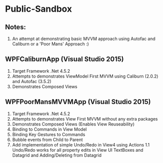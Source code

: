 # Public-Sandbox
## Notes:
1. An attempt at demonstrating basic MVVM approach using Autofac and Caliburn or a 'Poor Mans' Approach :)

## WPFCaliburnApp (Visual Studio 2015) 
1. Target Framework .Net 4.5.2
1. Attempts to demonstrates ViewModel First MVVM using Caliburn (2.0.2) and Autofac (3.5.2)
1. Demonstrates Composed Views


## WPFPoorMansMVVMApp (Visual Studio 2015)
1. Target Framework .Net 4.5.2
1. Attempts to demonstrates View First MVVM without any extra packages
1. Demonstrates Composed Views (Enables View Reuseability) 
1. Binding to Commands in View Model
1. Binding Key Gestures to Commands
1. Bubble events from Child to Parent
1. Add implementation of simple Undo/Redo in View4 using Actions
1.1 Undo/Redo works for all property edits in View UI TextBoxes and Datagrid and Adding/Deleting from Datagrid
